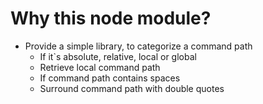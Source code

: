 # Why this node module?
* Provide a simple library, to categorize a command path
    * If it`s absolute, relative, local or global
    * Retrieve local command path
    * If command path contains spaces
    * Surround command path with double quotes